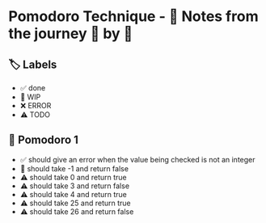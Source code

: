 # Pomodoro Technique - 📝 Notes from the journey 🍅 by 🍅


## 🏷️ Labels

- ✅ done
- 🚧 WIP
- ❌ ERROR
- ⚠ TODO

## 🍅 Pomodoro 1

- ✅ should give an error when the value being checked is not an integer
- 🚧 should take -1 and return false
- ⚠ should take  0 and return true
- ⚠ should take  3 and return false
- ⚠ should take  4 and return true
- ⚠ should take 25 and return true
- ⚠ should take 26 and return false
